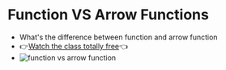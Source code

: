 # Function VS Arrow Functions
- What's the difference between function and arrow function
- 👉[Watch the class totally free](https://youtu.be/ShUgAiSY6Gk)👈
- ![function vs arrow function](https://repository-images.githubusercontent.com/215970813/0e89c400-f153-11e9-9138-5662d053fb95)
